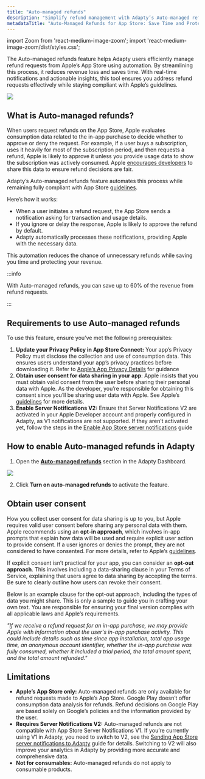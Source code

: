 ```yaml
---
title: "Auto-managed refunds"
description: "Simplify refund management with Adapty’s Auto-managed refunds feature. Automate App Store refund requests, save up to 60% of revenue, and stay compliant with Apple’s guidelines."
metadataTitle: "Auto-Managed Refunds for App Store: Save Time and Protect Revenue"
---
```


import Zoom from 'react-medium-image-zoom';
import 'react-medium-image-zoom/dist/styles.css';

The Auto-managed refunds feature helps Adapty users efficiently manage refund requests from Apple’s App Store using automation. By streamlining this process, it reduces revenue loss and saves time. With real-time notifications and actionable insights, this tool ensures you address refund requests effectively while staying compliant with Apple’s guidelines.

<Zoom>
  <img src={require('./img/refunds-chart.webp').default}
  style={{
    border: '1px solid #727272', /* border width and color */
    width: '700px', /* image width */
    display: 'block', /* for alignment */
    margin: '0 auto' /* center alignment */
  }}
/>
</Zoom>

## What is Auto-managed refunds?

When users request refunds on the App Store, Apple evaluates consumption data related to the in-app purchase to decide whether to approve or deny the request. For example, if a user buys a subscription, uses it heavily for most of the subscription period, and then requests a refund, Apple is likely to approve it unless you provide usage data to show the subscription was actively consumed. Apple [encourages developers](https://developer.apple.com/documentation/storekit/in-app_purchase/original_api_for_in-app_purchase/handling_refund_notifications) to share this data to ensure refund decisions are fair.

Adapty’s Auto-managed refunds feature automates this process while remaining fully compliant with App Store [guidelines](https://developer.apple.com/documentation/appstoreserverapi/send_consumption_information).

Here’s how it works:

- When a user initiates a refund request, the App Store sends a notification asking for transaction and usage details.
- If you ignore or delay the response, Apple is likely to approve the refund by default.
- Adapty automatically processes these notifications, providing Apple with the necessary data.

This automation reduces the chance of unnecessary refunds while saving you time and protecting your revenue.

:::info

With Auto-managed refunds, you can save up to 60% of the revenue from refund requests.

:::

## Requirements to use Auto-managed refunds

To use this feature, ensure you’ve met the following prerequisites:

1. **Update your Privacy Policy in App Store Connect:**
   Your app’s Privacy Policy must disclose the collection and use of consumption data. This ensures users understand your app’s privacy practices before downloading it. Refer to [Apple’s App Privacy Details](https://developer.apple.com/app-store/app-privacy-details/) for guidance
2. **Obtain user consent for data sharing in your app**:
   Apple insists that you must obtain valid consent from the user before sharing their personal data with Apple. As the developer, you’re responsible for obtaining this consent since you’ll be sharing user data with Apple. See Apple’s [guidelines](https://developer.apple.com/documentation/appstoreserverapi/send_consumption_information#3921151) for more details.
3. **Enable Server Notifications V2:**
   Ensure that Server Notifications V2 are activated in your Apple Developer account and properly configured in Adapty, as V1 notifications are not supported. If they aren’t activated yet, follow the steps in the [Enable App Store server notifications](app-store-server-notifications#sending-app-store-server-notifications-to-adapty) guide

## How to enable Auto-managed refunds in Adapty

1. Open the [**Auto-managed refunds**](https://app.adapty.io/refunds) section in the Adapty Dashboard.

<Zoom>
  <img src={require('./img/refund-off.webp').default}
  style={{
    border: '1px solid #727272', /* border width and color */
    width: '700px', /* image width */
    display: 'block', /* for alignment */
    margin: '0 auto' /* center alignment */
  }}
/>
</Zoom>

2. Click **Turn on auto-managed refunds** to activate the feature.

## Obtain user consent

How you collect user consent for data sharing is up to you, but Apple requires valid user consent before sharing any personal data with them. Apple recommends using an **opt-in approach**, which involves in-app prompts that explain how data will be used and require explicit user action to provide consent. If a user ignores or denies the prompt, they are not considered to have consented. For more details, refer to Apple’s [guidelines](https://developer.apple.com/documentation/appstoreserverapi/send_consumption_information#3921151).

If explicit consent isn’t practical for your app, you can consider an **opt-out approach**. This involves including a data-sharing clause in your Terms of Service, explaining that users agree to data sharing by accepting the terms. Be sure to clearly outline how users can revoke their consent. 

Below is an example clause for the opt-out approach, including the types of data you might share. This is only a sample to guide you in crafting your own text. You are responsible for ensuring your final version complies with all applicable laws and Apple’s requirements.

*"If we receive a refund request for an in-app purchase, we may provide Apple with information about the user's in-app purchase activity. This could include details such as time since app installation, total app usage time, an anonymous account identifier, whether the in-app purchase was fully consumed, whether it included a trial period, the total amount spent, and the total amount refunded."*

## Limitations

- **Apple’s App Store only:** Auto-managed refunds are only available for refund requests made to Apple’s App Store. Google Play doesn’t offer consumption data analysis for refunds. Refund decisions on Google Play are based solely on Google’s policies and the information provided by the user.
- **Requires Server Notifications V2:** Auto-managed refunds are not compatible with App Store Server Notifications V1. If you’re currently using V1 in Adapty, you need to switch to V2, see the [Sending App Store server notifications to Adapty](app-store-server-notifications#sending-app-store-server-notifications-to-adapty) guide for details. Switching to V2 will also improve your analytics in Adapty by providing more accurate and comprehensive data.
- **Not for consumables:** Auto-managed refunds do not apply to consumable products.





